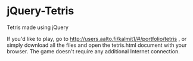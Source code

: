 # jQuery-Tetris
Tetris made using jQuery

If you'd like to play, go to http://users.aalto.fi/kalmit1/#/portfolio/tetris , or simply download all the files and open the tetris.html document with your browser. The game doesn't require any additional Internet connection.
